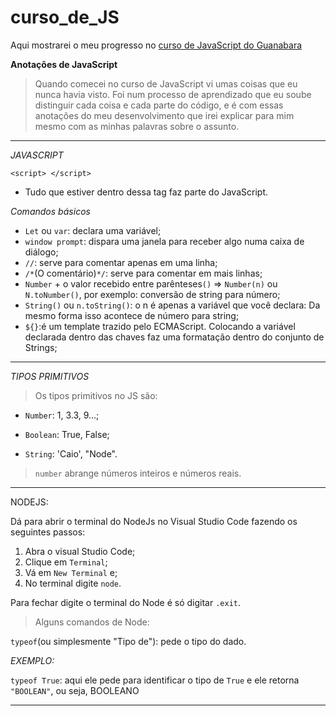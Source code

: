 # curso_de_JS
Aqui mostrarei o meu progresso no [curso de JavaScript do Guanabara](https://www.youtube.com/watch?v=BXqUH86F-kA&list=PLntvgXM11X6pi7mW0O4ZmfUI1xDSIbmTm)

**Anotações de JavaScript**

>Quando comecei no curso de JavaScript vi umas coisas que eu nunca havia visto.
>Foi num processo de aprendizado que eu soube distinguir cada coisa e cada parte do código, e é com essas anotações do meu desenvolvimento que irei explicar para mim mesmo com as minhas palavras sobre o assunto.

**************************************************************
*JAVASCRIPT*

`<script> </script>`

* Tudo que estiver dentro dessa tag faz parte do JavaScript.

*Comandos básicos*
* `Let` ou `var`: declara uma variável;
* `window prompt`: dispara uma janela para receber algo numa caixa de diálogo;
* `//`: serve para comentar apenas em uma linha;
* `/*`(O comentário)`*/`: serve para comentar em mais linhas;
* `Number` + o valor recebido entre parênteses`()` => `Number(n)` ou `N.toNumber()`, por exemplo: conversão de string para número;
* `String()` ou `n.toString()`: o n é apenas a variável que você declara: Da mesmo forma isso acontece de número para string;
* `${}`:é um template trazido pelo ECMAScript. Colocando a variável declarada dentro das chaves faz uma formatação dentro do conjunto de Strings;


**************************************************************
*TIPOS PRIMITIVOS*

>Os tipos primitivos no JS são:

* `Number`: 1, 3.3, 9...; 

* `Boolean`: True, False;

* `String`: 'Caio', "Node".

>`number` abrange números inteiros e números reais.
**************************************************************

NODEJS:

Dá para abrir o terminal do NodeJs no Visual Studio Code fazendo os seguintes passos:

1. Abra o visual Studio Code;
2. Clique em `Terminal`;
3. Vá em `New Terminal` e;
4. No terminal digite `node`.

Para fechar digite o terminal do Node é só digitar `.exit`.


>Alguns comandos de Node:

`typeof`(ou simplesmente "Tipo de"): pede o tipo do dado.

*EXEMPLO:*

`typeof True`: aqui ele pede para identificar o tipo de `True` e
ele retorna `"BOOLEAN"`, ou seja, BOOLEANO


**************************************************************



